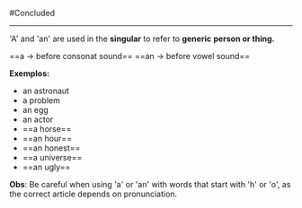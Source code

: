 #Concluded 

---
'A' and 'an' are used in the **singular** to refer to **generic** **person or thing.**

==a -> before consonat sound==
==an -> before vowel sound==

**Exemplos:**

- an astronaut
- a problem
- an egg
- an actor
- ==a horse==
- ==an hour== 
- ==an honest==
- ==a universe==
- ==an ugly==

**Obs**: Be careful when using 'a' or 'an' with words that start with 'h' or 'o', as the correct article depends on pronunciation.
